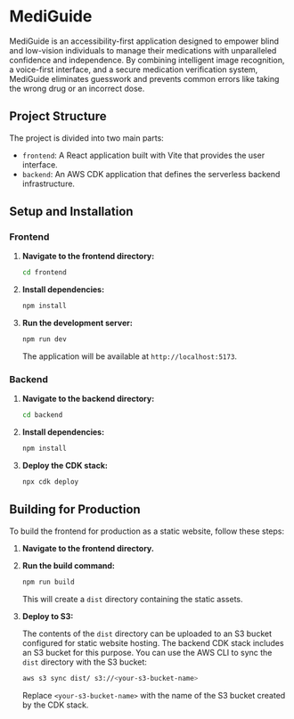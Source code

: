 # MediGuide

MediGuide is an accessibility-first application designed to empower blind and low-vision individuals to manage their medications with unparalleled confidence and independence. By combining intelligent image recognition, a voice-first interface, and a secure medication verification system, MediGuide eliminates guesswork and prevents common errors like taking the wrong drug or an incorrect dose.

## Project Structure

The project is divided into two main parts:

-   `frontend`: A React application built with Vite that provides the user interface.
-   `backend`: An AWS CDK application that defines the serverless backend infrastructure.

## Setup and Installation

### Frontend

1.  **Navigate to the frontend directory:**
    ```bash
    cd frontend
    ```

2.  **Install dependencies:**
    ```bash
    npm install
    ```

3.  **Run the development server:**
    ```bash
    npm run dev
    ```
    The application will be available at `http://localhost:5173`.

### Backend

1.  **Navigate to the backend directory:**
    ```bash
    cd backend
    ```

2.  **Install dependencies:**
    ```bash
    npm install
    ```

3.  **Deploy the CDK stack:**
    ```bash
    npx cdk deploy
    ```

## Building for Production

To build the frontend for production as a static website, follow these steps:

1.  **Navigate to the frontend directory.**

2.  **Run the build command:**
    ```bash
    npm run build
    ```

    This will create a `dist` directory containing the static assets.

3.  **Deploy to S3:**

    The contents of the `dist` directory can be uploaded to an S3 bucket configured for static website hosting. The backend CDK stack includes an S3 bucket for this purpose. You can use the AWS CLI to sync the `dist` directory with the S3 bucket:

    ```bash
    aws s3 sync dist/ s3://<your-s3-bucket-name>
    ```

    Replace `<your-s3-bucket-name>` with the name of the S3 bucket created by the CDK stack.